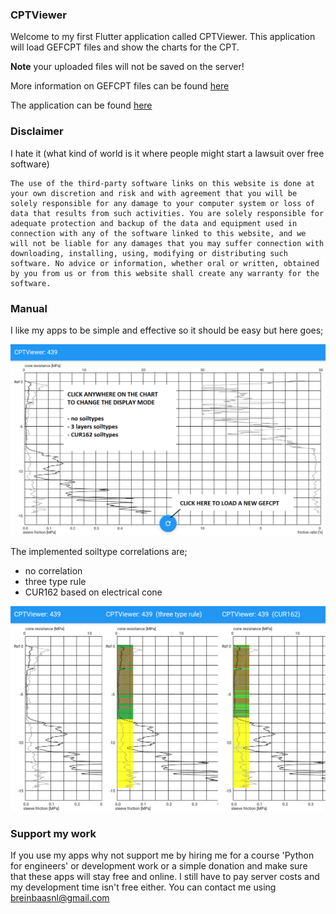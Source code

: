 ### CPTViewer

Welcome to my first Flutter application called CPTViewer. This application will load GEFCPT files and show the charts for the CPT.

**Note** your uploaded files will not be saved on the server!

More information on GEFCPT files can be found [here](https://publicwiki.deltares.nl/display/STREAM/GEF-CPT)

The application can be found [here](https://cptviewer-458db.web.app/#/)

### Disclaimer

I hate it (what kind of world is it where people might start a lawsuit over free software)

```
The use of the third-party software links on this website is done at your own discretion and risk and with agreement that you will be solely responsible for any damage to your computer system or loss of data that results from such activities. You are solely responsible for adequate protection and backup of the data and equipment used in connection with any of the software linked to this website, and we will not be liable for any damages that you may suffer connection with downloading, installing, using, modifying or distributing such software. No advice or information, whether oral or written, obtained by you from us or from this website shall create any warranty for the software.
```

### Manual

I like my apps to be simple and effective so it should be easy but here goes;

![manual](https://github.com/breinbaas/breinbaas.github.io/blob/master/img/cptviewer.02.png?raw=true)

The implemented soiltype correlations are;

* no correlation
* three type rule
* CUR162 based on electrical cone

![implemented soil correlations](https://github.com/breinbaas/breinbaas.github.io/blob/master/img/cptviewer.03.png?raw=true)

### Support my work

If you use my apps why not support me by hiring me for a course 'Python for engineers' or development work or a simple donation and make sure that these apps will stay free and online. I still have to pay server costs and my development time isn't free either. You can contact me using breinbaasnl@gmail.com 





